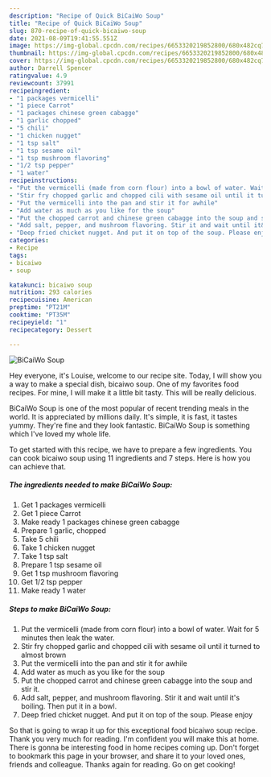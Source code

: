 ```yaml
---
description: "Recipe of Quick BiCaiWo Soup"
title: "Recipe of Quick BiCaiWo Soup"
slug: 870-recipe-of-quick-bicaiwo-soup
date: 2021-08-09T19:41:55.551Z
image: https://img-global.cpcdn.com/recipes/6653320219852800/680x482cq70/bicaiwo-soup-recipe-main-photo.jpg
thumbnail: https://img-global.cpcdn.com/recipes/6653320219852800/680x482cq70/bicaiwo-soup-recipe-main-photo.jpg
cover: https://img-global.cpcdn.com/recipes/6653320219852800/680x482cq70/bicaiwo-soup-recipe-main-photo.jpg
author: Darrell Spencer
ratingvalue: 4.9
reviewcount: 37991
recipeingredient:
- "1 packages vermicelli"
- "1 piece Carrot"
- "1 packages chinese green cabagge"
- "1 garlic chopped"
- "5 chili"
- "1 chicken nugget"
- "1 tsp salt"
- "1 tsp sesame oil"
- "1 tsp mushroom flavoring"
- "1/2 tsp pepper"
- "1 water"
recipeinstructions:
- "Put the vermicelli (made from corn flour) into a bowl of water. Wait for 5 minutes then leak the water."
- "Stir fry chopped garlic and chopped cili with sesame oil until it turned to almost brown"
- "Put the vermicelli into the pan and stir it for awhile"
- "Add water as much as you like for the soup"
- "Put the chopped carrot and chinese green cabagge into the soup and stir it."
- "Add salt, pepper, and mushroom flavoring. Stir it and wait until it&#39;s boiling. Then put it in a bowl."
- "Deep fried chicket nugget. And put it on top of the soup. Please enjoy"
categories:
- Recipe
tags:
- bicaiwo
- soup

katakunci: bicaiwo soup 
nutrition: 293 calories
recipecuisine: American
preptime: "PT21M"
cooktime: "PT35M"
recipeyield: "1"
recipecategory: Dessert

---
```



![BiCaiWo Soup](https://img-global.cpcdn.com/recipes/6653320219852800/680x482cq70/bicaiwo-soup-recipe-main-photo.jpg)

Hey everyone, it's Louise, welcome to our recipe site. Today, I will show you a way to make a special dish, bicaiwo soup. One of my favorites food recipes. For mine, I will make it a little bit tasty. This will be really delicious.



BiCaiWo Soup is one of the most popular of recent trending meals in the world. It is appreciated by millions daily. It's simple, it is fast, it tastes yummy. They're fine and they look fantastic. BiCaiWo Soup is something which I've loved my whole life.


To get started with this recipe, we have to prepare a few ingredients. You can cook bicaiwo soup using 11 ingredients and 7 steps. Here is how you can achieve that.

<!--inarticleads1-->

##### The ingredients needed to make BiCaiWo Soup:

1. Get 1 packages vermicelli
1. Get 1 piece Carrot
1. Make ready 1 packages chinese green cabagge
1. Prepare 1 garlic, chopped
1. Take 5 chili
1. Take 1 chicken nugget
1. Take 1 tsp salt
1. Prepare 1 tsp sesame oil
1. Get 1 tsp mushroom flavoring
1. Get 1/2 tsp pepper
1. Make ready 1 water




<!--inarticleads2-->

##### Steps to make BiCaiWo Soup:

1. Put the vermicelli (made from corn flour) into a bowl of water. Wait for 5 minutes then leak the water.
1. Stir fry chopped garlic and chopped cili with sesame oil until it turned to almost brown
1. Put the vermicelli into the pan and stir it for awhile
1. Add water as much as you like for the soup
1. Put the chopped carrot and chinese green cabagge into the soup and stir it.
1. Add salt, pepper, and mushroom flavoring. Stir it and wait until it&#39;s boiling. Then put it in a bowl.
1. Deep fried chicket nugget. And put it on top of the soup. Please enjoy




So that is going to wrap it up for this exceptional food bicaiwo soup recipe. Thank you very much for reading. I'm confident you will make this at home. There is gonna be interesting food in home recipes coming up. Don't forget to bookmark this page in your browser, and share it to your loved ones, friends and colleague. Thanks again for reading. Go on get cooking!
